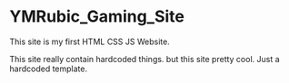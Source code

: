 # YMRubic_Gaming_Site

This site is my first HTML CSS JS Website.

This site really contain hardcoded things. but this site pretty cool. Just a hardcoded template.
